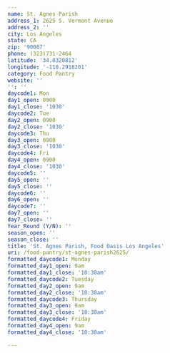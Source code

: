 ```yaml
---
name: St. Agnes Parish
address_1: 2625 S. Vermont Avenue
address_2: ''
city: Los Angeles
state: CA
zip: '90007'
phone: (323)731-2464
latitude: '34.0320812'
longitude: '-118.2918201'
category: Food Pantry
website: ''
'': ''
daycode1: Mon
day1_open: 0900
day1_close: '1030'
daycode2: Tue
day2_open: 0900
day2_close: '1030'
daycode3: Thu
day3_open: 0900
day3_close: '1030'
daycode4: Fri
day4_open: 0900
day4_close: '1030'
daycode5: ''
day5_open: ''
day5_close: ''
daycode6: ''
day6_open: ''
daycode7: ''
day7_open: ''
day7_close: ''
Year_Round (Y/N): ''
season_open: ''
season_close: ''
title: 'St. Agnes Parish, Food Oasis Los Angeles'
uri: /food-pantry/st-agnes-parish2625/
formatted_daycode1: Monday
formatted_day1_open: 9am
formatted_day1_close: '10:30am'
formatted_daycode2: Tuesday
formatted_day2_open: 9am
formatted_day2_close: '10:30am'
formatted_daycode3: Thursday
formatted_day3_open: 9am
formatted_day3_close: '10:30am'
formatted_daycode4: Friday
formatted_day4_open: 9am
formatted_day4_close: '10:30am'

---
```

